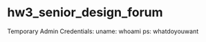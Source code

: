 hw3_senior_design_forum
=======================


Temporary Admin Credentials:
uname: whoami
ps: whatdoyouwant